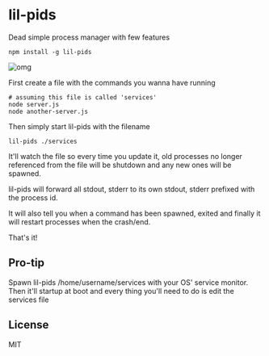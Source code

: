 # lil-pids

Dead simple process manager with few features

```
npm install -g lil-pids
```

![omg](https://media.giphy.com/media/Aff4ryYiacUO4/giphy.gif)

First create a file with the commands you wanna have running

```
# assuming this file is called 'services'
node server.js
node another-server.js
```

Then simply start lil-pids with the filename

```
lil-pids ./services
```

It'll watch the file so every time you update it, old processes
no longer referenced from the file will be shutdown and any new ones will be spawned.

lil-pids will forward all stdout, stderr to its own stdout, stderr prefixed with the process id.

It will also tell you when a command has been spawned, exited and finally it will restart processes
when the crash/end.

That's it!

## Pro-tip

Spawn lil-pids /home/username/services with your OS' service monitor. Then it'll startup at boot
and every thing you'll need to do is edit the services file

## License

MIT
